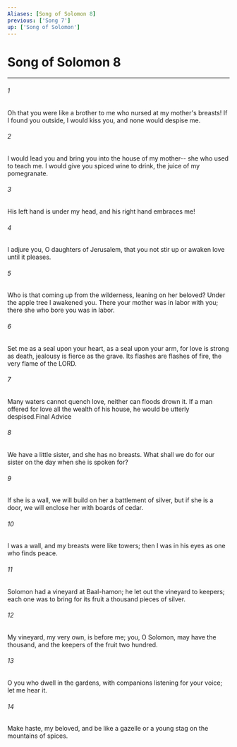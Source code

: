 ```yaml
---
Aliases: [Song of Solomon 8]
previous: ['Song 7']
up: ['Song of Solomon']
---
```

# Song of Solomon 8

***

 

###### 1 
Oh that you were like a brother to me 
 who nursed at my mother's breasts! 
 If I found you outside, I would kiss you, 
 and none would despise me. 
 
 

###### 2 
I would lead you and bring you 
 into the house of my mother-- 
 she who used to teach me. 
 I would give you spiced wine to drink, 
 the juice of my pomegranate. 
 
 

###### 3 
His left hand is under my head, 
 and his right hand embraces me! 
 
 

###### 4 
I adjure you, O daughters of Jerusalem, 
 that you not stir up or awaken love 
 until it pleases.
 
 

###### 5 
Who is that coming up from the wilderness, 
 leaning on her beloved?
 Under the apple tree I awakened you. 
 There your mother was in labor with you; 
 there she who bore you was in labor.
 
 

###### 6 
Set me as a seal upon your heart, 
 as a seal upon your arm, 
 for love is strong as death, 
 jealousy is fierce as the grave. 
 Its flashes are flashes of fire, 
 the very flame of the LORD. 
 
 

###### 7 
Many waters cannot quench love, 
 neither can floods drown it. 
 If a man offered for love 
 all the wealth of his house, 
 he would be utterly despised.Final Advice
 
 

###### 8 
We have a little sister, 
 and she has no breasts. 
 What shall we do for our sister 
 on the day when she is spoken for? 
 
 

###### 9 
If she is a wall, 
 we will build on her a battlement of silver, 
 but if she is a door, 
 we will enclose her with boards of cedar.
 
 

###### 10 
I was a wall, 
 and my breasts were like towers; 
 then I was in his eyes 
 as one who finds peace.
 
 

###### 11 
Solomon had a vineyard at Baal-hamon; 
 he let out the vineyard to keepers; 
 each one was to bring for its fruit a thousand pieces of silver. 
 
 

###### 12 
My vineyard, my very own, is before me; 
 you, O Solomon, may have the thousand, 
 and the keepers of the fruit two hundred.
 
 

###### 13 
O you who dwell in the gardens, 
 with companions listening for your voice; 
 let me hear it.
 
 

###### 14 
Make haste, my beloved, 
 and be like a gazelle 
 or a young stag 
 on the mountains of spices.
 

